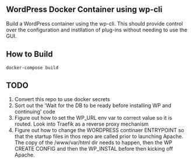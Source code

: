 ## WordPress Docker Container using wp-cli

Build a WordPress container using the wp-cli. This should provide control over the configuration and instllation of plug-ins without needing to use the GUI.

## How to Build 
```
docker-compose build
```

## TODO
1.  Convert this repo to use docker secrets
2.  Sort out the 'Wait for the DB to be ready before installing WP and continuing' code
3.  Figure out how to set the WP_URL env var to correct value so it is routed. Look into Traefik as a reverse proxy mechanism
4.  Figure out how to change the WORDPRESS continaer ENTRYPOINT so that the startup files in thos repo are called prior to launching Apache. The copy of the /www/var/html dir needs to happen, then the WP CREATE CONFIG and then the WP_INSTAL before then kicking off Apache.